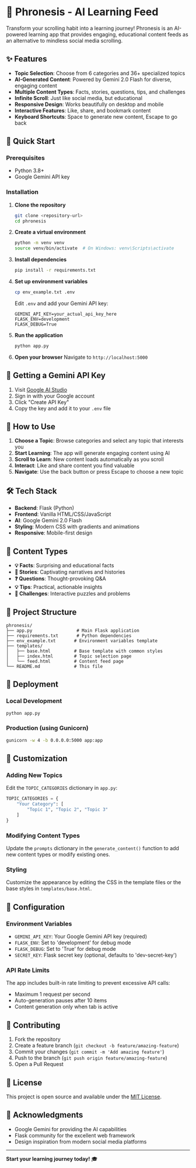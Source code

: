 # 🧠 Phronesis - AI Learning Feed

Transform your scrolling habit into a learning journey! Phronesis is an AI-powered learning app that provides engaging, educational content feeds as an alternative to mindless social media scrolling.

## ✨ Features

- **Topic Selection**: Choose from 6 categories and 36+ specialized topics
- **AI-Generated Content**: Powered by Gemini 2.0 Flash for diverse, engaging content
- **Multiple Content Types**: Facts, stories, questions, tips, and challenges
- **Infinite Scroll**: Just like social media, but educational
- **Responsive Design**: Works beautifully on desktop and mobile
- **Interactive Features**: Like, share, and bookmark content
- **Keyboard Shortcuts**: Space to generate new content, Escape to go back

## 🚀 Quick Start

### Prerequisites

- Python 3.8+
- Google Gemini API key

### Installation

1. **Clone the repository**
   ```bash
   git clone <repository-url>
   cd phronesis
   ```

2. **Create a virtual environment**
   ```bash
   python -m venv venv
   source venv/bin/activate  # On Windows: venv\Scripts\activate
   ```

3. **Install dependencies**
   ```bash
   pip install -r requirements.txt
   ```

4. **Set up environment variables**
   ```bash
   cp env_example.txt .env
   ```
   
   Edit `.env` and add your Gemini API key:
   ```
   GEMINI_API_KEY=your_actual_api_key_here
   FLASK_ENV=development
   FLASK_DEBUG=True
   ```

5. **Run the application**
   ```bash
   python app.py
   ```

6. **Open your browser**
   Navigate to `http://localhost:5000`

## 🔑 Getting a Gemini API Key

1. Visit [Google AI Studio](https://makersuite.google.com/app/apikey)
2. Sign in with your Google account
3. Click "Create API Key"
4. Copy the key and add it to your `.env` file

## 📱 How to Use

1. **Choose a Topic**: Browse categories and select any topic that interests you
2. **Start Learning**: The app will generate engaging content using AI
3. **Scroll to Learn**: New content loads automatically as you scroll
4. **Interact**: Like and share content you find valuable
5. **Navigate**: Use the back button or press Escape to choose a new topic

## 🛠️ Tech Stack

- **Backend**: Flask (Python)
- **Frontend**: Vanilla HTML/CSS/JavaScript
- **AI**: Google Gemini 2.0 Flash
- **Styling**: Modern CSS with gradients and animations
- **Responsive**: Mobile-first design

## 🎯 Content Types

- **💡 Facts**: Surprising and educational facts
- **📖 Stories**: Captivating narratives and histories
- **❓ Questions**: Thought-provoking Q&A
- **💡 Tips**: Practical, actionable insights
- **🧩 Challenges**: Interactive puzzles and problems

## 📂 Project Structure

```
phronesis/
├── app.py                 # Main Flask application
├── requirements.txt       # Python dependencies
├── env_example.txt       # Environment variables template
├── templates/
│   ├── base.html         # Base template with common styles
│   ├── index.html        # Topic selection page
│   └── feed.html         # Content feed page
└── README.md             # This file
```

## 🚀 Deployment

### Local Development
```bash
python app.py
```

### Production (using Gunicorn)
```bash
gunicorn -w 4 -b 0.0.0.0:5000 app:app
```

## 🎨 Customization

### Adding New Topics
Edit the `TOPIC_CATEGORIES` dictionary in `app.py`:

```python
TOPIC_CATEGORIES = {
    "Your Category": [
        "Topic 1", "Topic 2", "Topic 3"
    ]
}
```

### Modifying Content Types
Update the `prompts` dictionary in the `generate_content()` function to add new content types or modify existing ones.

### Styling
Customize the appearance by editing the CSS in the template files or the base styles in `templates/base.html`.

## 🔧 Configuration

### Environment Variables
- `GEMINI_API_KEY`: Your Google Gemini API key (required)
- `FLASK_ENV`: Set to 'development' for debug mode
- `FLASK_DEBUG`: Set to 'True' for debug mode
- `SECRET_KEY`: Flask secret key (optional, defaults to 'dev-secret-key')

### API Rate Limits
The app includes built-in rate limiting to prevent excessive API calls:
- Maximum 1 request per second
- Auto-generation pauses after 10 items
- Content generation only when tab is active

## 🤝 Contributing

1. Fork the repository
2. Create a feature branch (`git checkout -b feature/amazing-feature`)
3. Commit your changes (`git commit -m 'Add amazing feature'`)
4. Push to the branch (`git push origin feature/amazing-feature`)
5. Open a Pull Request

## 📄 License

This project is open source and available under the [MIT License](LICENSE).

## 🙏 Acknowledgments

- Google Gemini for providing the AI capabilities
- Flask community for the excellent web framework
- Design inspiration from modern social media platforms

---

**Start your learning journey today!** 🎓
